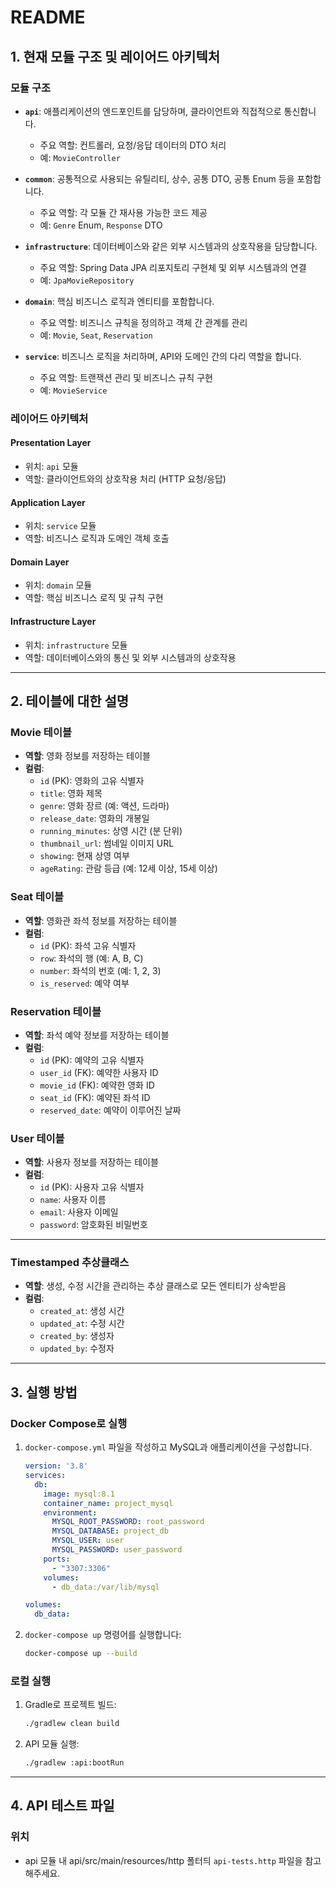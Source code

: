 # README

## 1. 현재 모듈 구조 및 레이어드 아키텍처

### **모듈 구조**

- **`api`**: 애플리케이션의 엔드포인트를 담당하며, 클라이언트와 직접적으로 통신합니다.
    - 주요 역할: 컨트롤러, 요청/응답 데이터의 DTO 처리
    - 예: `MovieController`

- **`common`**: 공통적으로 사용되는 유틸리티, 상수, 공통 DTO, 공통 Enum 등을 포함합니다.
    - 주요 역할: 각 모듈 간 재사용 가능한 코드 제공
    - 예: `Genre` Enum, `Response` DTO

- **`infrastructure`**: 데이터베이스와 같은 외부 시스템과의 상호작용을 담당합니다.
    - 주요 역할: Spring Data JPA 리포지토리 구현체 및 외부 시스템과의 연결
    - 예: `JpaMovieRepository`

- **`domain`**: 핵심 비즈니스 로직과 엔티티를 포함합니다.
    - 주요 역할: 비즈니스 규칙을 정의하고 객체 간 관계를 관리
    - 예: `Movie`, `Seat`, `Reservation`

- **`service`**: 비즈니스 로직을 처리하며, API와 도메인 간의 다리 역할을 합니다.
    - 주요 역할: 트랜잭션 관리 및 비즈니스 규칙 구현
    - 예: `MovieService`

### **레이어드 아키텍처**

#### **Presentation Layer**
- 위치: `api` 모듈
- 역할: 클라이언트와의 상호작용 처리 (HTTP 요청/응답)

#### **Application Layer**
- 위치: `service` 모듈
- 역할: 비즈니스 로직과 도메인 객체 호출

#### **Domain Layer**
- 위치: `domain` 모듈
- 역할: 핵심 비즈니스 로직 및 규칙 구현

#### **Infrastructure Layer**
- 위치: `infrastructure` 모듈
- 역할: 데이터베이스와의 통신 및 외부 시스템과의 상호작용

---

## 2. 테이블에 대한 설명

### **Movie 테이블**
- **역할**: 영화 정보를 저장하는 테이블
- **컬럼**:
    - `id` (PK): 영화의 고유 식별자
    - `title`: 영화 제목
    - `genre`: 영화 장르 (예: 액션, 드라마)
    - `release_date`: 영화의 개봉일
    - `running_minutes`: 상영 시간 (분 단위)
    - `thumbnail_url`: 썸네일 이미지 URL
    - `showing`: 현재 상영 여부
    - `ageRating`: 관람 등급 (예: 12세 이상, 15세 이상)
  
### **Seat 테이블**
- **역할**: 영화관 좌석 정보를 저장하는 테이블
- **컬럼**:
    - `id` (PK): 좌석 고유 식별자
    - `row`: 좌석의 행 (예: A, B, C)
    - `number`: 좌석의 번호 (예: 1, 2, 3)
    - `is_reserved`: 예약 여부

### **Reservation 테이블**
- **역할**: 좌석 예약 정보를 저장하는 테이블
- **컬럼**:
    - `id` (PK): 예약의 고유 식별자
    - `user_id` (FK): 예약한 사용자 ID
    - `movie_id` (FK): 예약한 영화 ID
    - `seat_id` (FK): 예약된 좌석 ID
    - `reserved_date`: 예약이 이루어진 날짜

### **User 테이블**
- **역할**: 사용자 정보를 저장하는 테이블
- **컬럼**:
    - `id` (PK): 사용자 고유 식별자
    - `name`: 사용자 이름
    - `email`: 사용자 이메일
    - `password`: 암호화된 비밀번호

---


### **Timestamped 추상클래스**
- **역할**: 생성, 수정 시간을 관리하는 추상 클래스로 모든 엔티티가 상속받음
- **컬럼**:
    - `created_at`: 생성 시간
    - `updated_at`: 수정 시간
    - `created_by`: 생성자
    - `updated_by`: 수정자
---

## 3. 실행 방법

### **Docker Compose로 실행**
1. `docker-compose.yml` 파일을 작성하고 MySQL과 애플리케이션을 구성합니다.
   ```yaml
   version: '3.8'
   services:
     db:
       image: mysql:8.1
       container_name: project_mysql
       environment:
         MYSQL_ROOT_PASSWORD: root_password
         MYSQL_DATABASE: project_db
         MYSQL_USER: user
         MYSQL_PASSWORD: user_password
       ports:
         - "3307:3306"
       volumes:
         - db_data:/var/lib/mysql

   volumes:
     db_data:
   ```

2. `docker-compose up` 명령어를 실행합니다:
   ```bash
   docker-compose up --build
   ```

### **로컬 실행**
1. Gradle로 프로젝트 빌드:
   ```bash
   ./gradlew clean build
   ```
2. API 모듈 실행:
   ```bash
   ./gradlew :api:bootRun
   ```

---


## 4. API 테스트 파일

### **위치**
- api 모듈 내 api/src/main/resources/http 폴터듸 `api-tests.http` 파일을 참고해주세요.